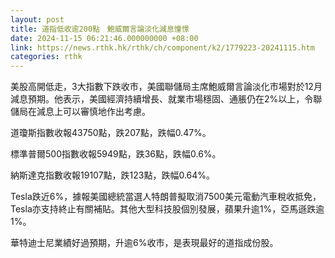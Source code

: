 ```yaml
---
layout: post
title: 道指低收逾200點　鮑威爾言論淡化減息憧憬
date: 2024-11-15 06:21:46.000000000 +08:00
link: https://news.rthk.hk/rthk/ch/component/k2/1779223-20241115.htm
categories: rthk
---
```


美股高開低走，3大指數下跌收市，美國聯儲局主席鮑威爾言論淡化市場對於12月減息預期。他表示，美國經濟持續增長、就業市場穩固、通脹仍在2%以上，令聯儲局在減息上可以審慎地作出考慮。

道瓊斯指數收報43750點，跌207點，跌幅0.47%。

標準普爾500指數收報5949點，跌36點，跌幅0.6%。

納斯達克指數收報19107點，跌123點，跌幅0.64%。

Tesla跌近6%，據報美國總統當選人特朗普擬取消7500美元電動汽車稅收抵免，Tesla亦支持終止有關補貼。其他大型科技股個別發展，蘋果升逾1%，亞馬遜跌逾1%。

華特迪士尼業績好過預期，升逾6%收市，是表現最好的道指成份股。
